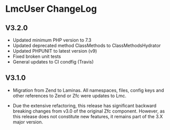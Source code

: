 LmcUser ChangeLog
=======

V3.2.0
------------
* Updated minimum PHP version to 7.3
* Updated deprecated method ClassMethods to ClassMethodsHydrator
* Updated PHPUNIT to latest version (v9)
* Fixed broken unit tests
* General updates to CI condfig (Travis) 

V3.1.0
------------

* Migration from Zend to Laminas.
All namespaces, files, config keys and other references to Zend or Zfc were updates to Lmc.

* Due the extensive refactoring, this release has significant backward breaking changes from v3.0
of the original Zfc component. However, as this release does not constitute new features, it remains
part of the 3.X major version.
